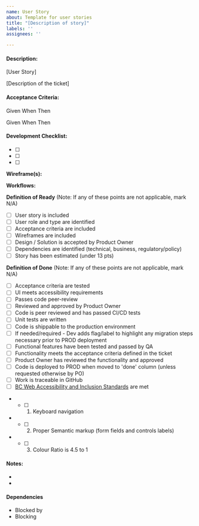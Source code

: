 ```yaml
---
name: User Story
about: Template for user stories
title: "[Description of story]"
labels: ''
assignees: ''

---
```


#### Description:

[User Story]

[Description of the ticket]

#### Acceptance Criteria:

Given
When
Then 

Given
When
Then

#### Development Checklist:

- [ ] 
- [ ] 
- [ ]       

**Wireframe(s):**


**Workflows:**


**Definition of Ready** (Note: If any of these points are not applicable, mark N/A)

- [ ] User story is included
- [ ] User role and type are identified
- [ ] Acceptance criteria are included
- [ ] Wireframes are included
- [ ] Design / Solution is accepted by Product Owner
- [ ] Dependencies are identified (technical, business, regulatory/policy)
- [ ] Story has been estimated (under 13 pts)

**Definition of Done** (Note: If any of these points are not applicable, mark N/A)

- [ ] Acceptance criteria are tested 
- [ ] UI meets accessibility requirements
- [ ] Passes code peer-review
- [ ] Reviewed and approved by Product Owner
- [ ] Code is peer reviewed and has passed CI/CD tests
- [ ] Unit tests are written
- [ ] Code is shippable to the production environment
- [ ] If needed/required - Dev adds flag/label to highlight any migration steps necessary prior to PROD deployment
- [ ] Functional features have been tested and passed by QA
- [ ] Functionality meets the acceptance criteria defined in the ticket
- [ ] Product Owner has reviewed the functionality and approved 
- [ ] Code is deployed to PROD when moved to 'done' column (unless requested otherwise by PO)
- [ ] Work is traceable in GitHub
- [ ] [BC Web Accessibility and Inclusion Standards](https://www2.gov.bc.ca/gov/content/home/accessible-government/toolkit) are met
- - [ ] 1. Keyboard navigation
- - [ ] 2. Proper Semantic markup (form fields and controls labels)
- - [ ] 3. Colour Ratio is 4.5 to 1

#### Notes:
- 
- 

#### Dependencies

- Blocked by
- Blocking
